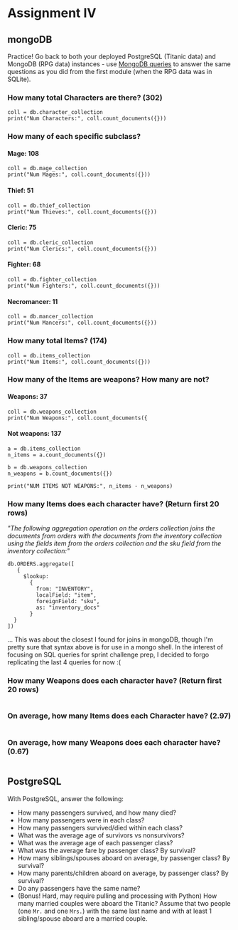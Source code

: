 # Assignment IV

## mongoDB 

Practice! Go back to both your deployed PostgreSQL (Titanic data) and MongoDB
(RPG data) instances - use [MongoDB
queries](https://docs.mongodb.com/manual/tutorial/query-documents/) to answer
the same questions as you did from the first module (when the RPG data was in
SQLite). 

### How many total Characters are there? (302)
```
coll = db.character_collection
print("Num Characters:", coll.count_documents({}))
```
### How many of each specific subclass?
#### Mage: 108
```
coll = db.mage_collection
print("Num Mages:", coll.count_documents({}))
```
#### Thief: 51
```
coll = db.thief_collection
print("Num Thieves:", coll.count_documents({}))
```
#### Cleric: 75
```
coll = db.cleric_collection
print("Num Clerics:", coll.count_documents({}))
```
#### Fighter: 68
```
coll = db.fighter_collection
print("Num Fighters:", coll.count_documents({}))
```
#### Necromancer: 11
```
coll = db.mancer_collection
print("Num Mancers:", coll.count_documents({}))
```
### How many total Items? (174)
```
coll = db.items_collection
print("Num Items:", coll.count_documents({}))
```
### How many of the Items are weapons? How many are not?
#### Weapons: 37
```
coll = db.weapons_collection
print("Num Weapons:", coll.count_documents({
```
#### Not weapons: 137
```
a = db.items_collection
n_items = a.count_documents({})

b = db.weapons_collection
n_weapons = b.count_documents({})

print("NUM ITEMS NOT WEAPONS:", n_items - n_weapons)
```
### How many Items does each character have? (Return first 20 rows)
*"The following aggregation operation on the orders
collection joins the documents from orders with 
the documents from the inventory collection using
the fields item from the orders collection and 
the sku field from the inventory collection:"*
```
db.ORDERS.aggregate([
   {
     $lookup:
       {
         from: "INVENTORY",
         localField: "item",
         foreignField: "sku",
         as: "inventory_docs"
       }
  }
])
```
... This was about the closest I found for
joins in mongoDB, though I'm pretty sure that
syntax above is for use in a mongo shell.
In the interest of focusing on SQL queries for 
sprint challenge prep, I decided to forgo 
replicating the last 4 queries for now :(

### How many Weapons does each character have? (Return first 20 rows)
```

```
### On average, how many Items does each Character have? (2.97)
```

```
### On average, how many Weapons does each character have? (0.67)
```

```
## PostgreSQL 

With PostgreSQL, answer the following:

- How many passengers survived, and how many died?
- How many passengers were in each class?
- How many passengers survived/died within each class?
- What was the average age of survivors vs nonsurvivors?
- What was the average age of each passenger class?
- What was the average fare by passenger class? By survival?
- How many siblings/spouses aboard on average, by passenger class? By survival?
- How many parents/children aboard on average, by passenger class? By survival?
- Do any passengers have the same name?
- (Bonus! Hard, may require pulling and processing with Python) How many married
  couples were aboard the Titanic? Assume that two people (one `Mr.` and one
  `Mrs.`) with the same last name and with at least 1 sibling/spouse aboard are
  a married couple.